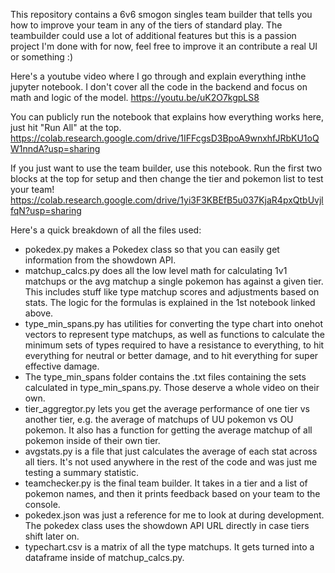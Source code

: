 This repository contains a 6v6 smogon singles team builder that tells you how to improve your team in any of the tiers of standard play. The teambuilder could use a lot of additional features but this is a passion project I'm done with for now, feel free to improve it an contribute a real UI or something :)

Here's a youtube video where I go through and explain everything inthe jupyter notebook. I don't cover all the code in the backend and focus on math and logic of the model.
https://youtu.be/uK2O7kgpLS8

You can publicly run the notebook that explains how everything works here, just hit "Run All" at the top.
https://colab.research.google.com/drive/1IFFcgsD3BpoA9wnxhfJRbKU1oQW1nndA?usp=sharing

If you just want to use the team builder, use this notebook. 
Run the first two blocks at the top for setup and then change the tier and pokemon list to test your team!
https://colab.research.google.com/drive/1yi3F3KBEfB5u037KjaR4pxQtbUvjlfqN?usp=sharing

Here's a quick breakdown of all the files used:

- pokedex.py makes a Pokedex class so that you can easily get information from the showdown API.
- matchup_calcs.py does all the low level math for calculating 1v1 matchups or the avg matchup a single pokemon has against a given tier. 
This includes stuff like type matchup scores and adjustments based on stats. The logic for the formulas is explained in the 1st notebook linked above.
- type_min_spans.py has utilities for converting the type chart into onehot vectors to represent type matchups, as well as functions to calculate the minimum sets of types required to have a resistance to everything, to hit everything for neutral or better damage, and to hit everything for super effective damage.
- The type_min_spans folder contains the .txt files containing the sets calculated in type_min_spans.py. Those deserve a whole video on their own.
- tier_aggregtor.py lets you get the average performance of one tier vs another tier, e.g. the average of matchups of UU pokemon vs OU pokemon. It also has a function for getting the average matchup of all pokemon inside of their own tier.
- avgstats.py is a file that just calculates the average of each stat across all tiers. It's not used anywhere in the rest of the code and was just me testing a summary statistic.
- teamchecker.py is the final team builder. It takes in a tier and a list of pokemon names, and then it prints feedback based on your team to the console.
- pokedex.json was just a reference for me to look at during development. The pokedex class uses the showdown API URL directly in case tiers shift later on.
- typechart.csv is a matrix of all the type matchups. It gets turned into a dataframe inside of matchup_calcs.py.


